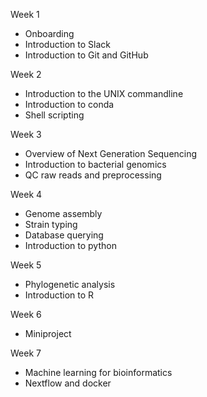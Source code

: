 Week 1
* Onboarding
* Introduction to Slack
* Introduction to Git and GitHub

Week 2
* Introduction to the UNIX commandline
* Introduction to conda
* Shell scripting

Week 3
* Overview of Next Generation Sequencing
* Introduction to bacterial genomics
* QC raw reads and preprocessing

Week 4
* Genome assembly
* Strain typing
* Database querying
* Introduction to python

Week 5
* Phylogenetic analysis
* Introduction to R

Week 6
* Miniproject

Week 7
* Machine learning for bioinformatics
* Nextflow and docker
